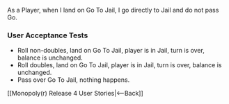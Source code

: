As a Player, when I land on Go To Jail, I go directly to Jail and do not pass Go.

### User Acceptance Tests
* Roll non-doubles, land on Go To Jail, player is in Jail, turn is over, balance is unchanged.
* Roll doubles, land on Go To Jail, player is in Jail, turn is over, balance is unchanged.
* Pass over Go To Jail, nothing happens.

[[Monopoly(r) Release 4 User Stories|<--Back]]